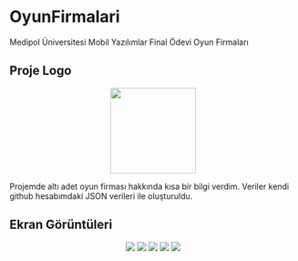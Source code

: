 # OyunFirmalari
Medipol Üniversitesi Mobil Yazılımlar Final Ödevi Oyun Firmaları

## Proje Logo
<p align="center">
<img src="https://raw.githubusercontent.com/oguzgunaydin/OyunFirmalari/main/Logo/OyunFirmalari%20Logo.jpg" height="150" width="150"/>
</p>
Projemde altı adet oyun firması hakkında kısa bir bilgi verdim.
Veriler kendi github hesabımdaki JSON verileri ile oluşturuldu.

## Ekran Görüntüleri
<p align="center">
<img src="https://raw.githubusercontent.com/oguzgunaydin/OyunFirmalari/main/Screens/SplashEkrani.jpg"/>
<img src="https://raw.githubusercontent.com/oguzgunaydin/OyunFirmalari/main/Screens/ListeEkrani.jpg"/>
<img src="https://raw.githubusercontent.com/oguzgunaydin/OyunFirmalari/main/Screens/DetayEkrani.jpg"/>
<img src="https://raw.githubusercontent.com/oguzgunaydin/OyunFirmalari/main/Screens/BaglantiKontrolEkrani.jpg"/>
<img src="https://raw.githubusercontent.com/oguzgunaydin/OyunFirmalari/main/Screens/CikisEkrani.jpg"/>
</p>
